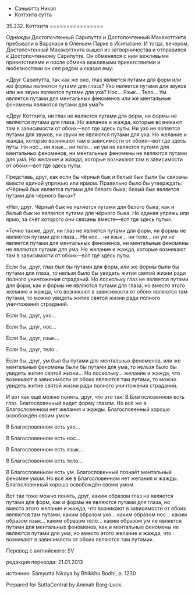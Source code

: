 









* Саньютта Никая
* Коттхита сутта


35\.232\. Коттхита
\=\=\=\=\=\=\=\=\=\=\=\=\=\=\=\=



Однажды Достопочтенный Сарипутта и Достопочтенный Махакоттхита пребывали в Варанаси в Оленьем Парке в Исипатане\. И тогда, вечером, Достопочтенный Махакоттхита вышел из затворничества и отправился к Достопочтенному Сарипутте\. Он обменялся с ним вежливыми приветствиями и после обмена вежливыми приветствиями и любезностями он сел рядом и сказал ему:


«Друг Сарипутта, так как же оно, глаз является путами для форм или же формы являются путами для глаза? Ухо является путами для звуков или же звуки являются путами для уха? Нос… Язык… Тело… Ум является путами для ментальных феноменов или же ментальные феномены являются путами для ума?»


«Друг Коттхита, ни глаз не является путами для форм, ни формы не являются путами для глаза\. Но желание и жажда, которые возникают там в зависимости от обоих—вот где здесь путы\. Ни ухо не является путами для звуков, ни звуки не являются путами для уха\. Но желание и жажда, которые возникают там в зависимости от обоих—вот где здесь путы\. Ни нос… ни язык… ни тело… ни ум не является путами для ментальных феноменов, ни ментальные феномены не являются путами для ума\. Но желание и жажда, которые возникают там в зависимости от обоих—вот где здесь путы\.


Представь, друг, как если бы чёрный бык и белый бык были бы связаны вместе единой упряжью или ярмом\. Правильно было бы утверждать: «Чёрный бык является путами для белого быка; белый бык является путами для чёрного быка»?


«Нет, друг\. Чёрный бык не является путами для белого быка, как и белый бык не является путами для чёрного быка\. Но единая упряжь или ярмо, за счёт которого они связаны вместе—вот где здесь путы»\.


«Точно также, друг, ни глаз не является путами для форм, ни формы не являются путами для глаза… Ни нос… ни язык… ни тело… ни ум не является путами для ментальных феноменов, ни ментальные феномены не являются путами для ума\. Но желание и жажда, которые возникают там в зависимости от обоих—вот где здесь путы\.


Если бы, друг, глаз был бы путами для форм, или же формы были бы путами для глаза, то нельзя было бы увидеть жития святой жизни ради полного уничтожения страданий\. Но поскольку глаз не является путами для форм, как и формы не являются путами для глаза, но вместо этого желание и жажда, что возникают в зависимости от обоих являются там путами, то можно увидеть житие святой жизни ради полного уничтожения страданий\.


Если бы, друг, ухо…


Если бы, друг, нос…


Если бы, друг, язык…


Если бы, друг, тело…


Если бы, друг, ум был бы путами для ментальных феноменов, или же ментальные феномены были бы путами для ума, то нельзя было бы увидеть жития святой жизни… Но поскольку… желание и жажда, что возникают в зависимости от обоих являются там путами, то можно увидеть житие святой жизни ради полного уничтожения страданий\.


И вот как ещё можно понять, друг, что это так: В Благословенном есть глаз\. Благословенный видит форму глазом\. Но всё же в Благословенном нет желания и жажды\. Благословенный хорошо освобождён своим умом\.


В Благословенном есть ухо…


В Благословенном есть нос…


В Благословенном есть язык…


В Благословенном есть тело…


В Благословенном есть ум\. Благословенный познаёт ментальный феномен умом\. Но всё же в Благословенном нет желания и жажды\. Благословенный хорошо освобождён своим умом\.


Вот так тоже можно понять, друг, каким образом глаз не является путами для форм, как и формы не являются путами для глаза, но вместо этого желание и жажда, что возникают в зависимости от обоих являются там путами; каким образом ухо… каким образом нос… каким образом язык… каким образом тело… каким образом ум не является путами для ментальных феноменов, как и ментальные феномены не являются путами для ума, но вместо этого желание и жажда, что возникают в зависимости от обоих являются там путами»\.



Перевод с английского: SV


редакция перевода: 21\.01\.2013


источник: Samyutta Nikaya by Bhikkhu Bodhi, p\. 1230


Prepared for SuttaCentral by Aminah Borg\-Luck\.






